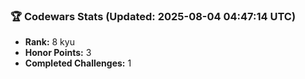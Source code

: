 ### 🏆 Codewars Stats (Updated: 2025-08-04 04:47:14 UTC)

- **Rank:** 8 kyu
- **Honor Points:** 3
- **Completed Challenges:** 1
